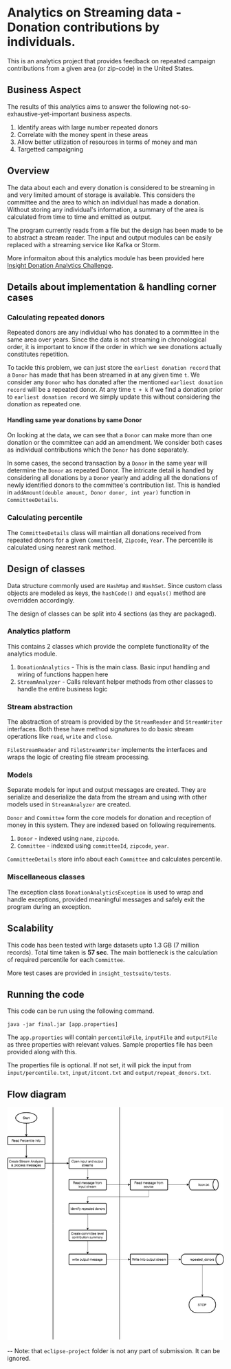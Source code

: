 # Analytics on Streaming data - Donation contributions by individuals.

This is an analytics project that provides feedback on repeated campaign contributions from a given area (or zip-code) in the United States.

## Business Aspect
The results of this analytics aims to answer the following not-so-exhaustive-yet-important business aspects.

1. Identify areas with large number repeated donors
1. Correlate with the money spent in these areas
1. Allow better utilization of resources in terms of money and man
1. Targetted campaigning

## Overview

The data about each and every donation is considered to be streaming in and very limited amount of storage is available. This considers the committee and the area to which an individual has made a donation. Without storing any individual's information, a summary of the area is calculated from time to time and emitted as output.

The program currently reads from a file but the design has been made to be to abstract a stream reader. The input and output modules can be easily replaced with a streaming service like Kafka or Storm.

More informaiton about this analytics module has been provided here [Insight Donation Analytics Challenge](https://github.com/InsightDataScience/donation-analytics/).

## Details about implementation & handling corner cases

### Calculating repeated donors

Repeated donors are any individual who has donated to a committee in the same area over years. Since the data is not streaming in chronological order, it is important to know if the order in which we see donations actually constitutes repetition.

To tackle this problem, we can just store the `earliest donation record` that a `Donor` has made that has been streamed in at any given time `t`. We consider any `Donor` who has donated after the mentioned `earliest donation record` will be a repeated donor. At any time `t + k` if we find a donation prior to `earliest donation record` we simply update this without considering the donation as repeated one.

#### Handling same year donations by same Donor

On looking at the data, we can see that a `Donor` can make more than one donation or the committee can add an amendment. We consider both cases as individual contributions which the `Donor` has done separately.

In some cases, the second transaction by a `Donor` in the same year will determine the `Donor` as repeated Donor. The intricate detail is handled by considering all donations by a `Donor` yearly and adding all the donations of newly identified donors to the committee's contribution list. This is handled in `addAmount(double amount, Donor donor, int year)` function in `CommitteeDetails`.

### Calculating percentile

The `CommitteeDetails` class will maintian all donations received from repeated donors for a given `CommitteeId`, `Zipcode`, `Year`. The percentile is calculated using nearest rank method.

## Design of classes

Data structure commonly used are `HashMap` and `HashSet`. Since custom class objects are modeled as keys, the `hashCode()` and `equals()` method are overridden accordingly.

The design of classes can be split into 4 sections (as they are packaged).
### Analytics platform
This contains 2 classes which provide the complete functionality of the analytics module.
1. `DonationAnalytics` - This is the main class. Basic input handling and wiring of functions happen here
1. `StreamAnalyzer` - Calls relevant helper methods from other classes to handle the entire business logic

### Stream abstraction
The abstraction of stream is provided by the `StreamReader` and `StreamWriter` interfaces. Both these have method signatures to do basic stream operations like `read`, `write` and `close`.

`FileStreamReader` and `FileStreamWriter` implements the interfaces and wraps the logic of creating file stream processing.

### Models

Separate models for input and output messages are created. They are serialize and deserialize the data from the stream and using with other models used in `StreamAnalyzer` are created.

`Donor` and `Committee` form the core models for donation and reception of money in this system. They are indexed based on following requirements.

1. `Donor` - indexed using `name`, `zipcode`.
1. `Committee` - indexed using `committeeId`, `zipcode`, `year`.

`CommitteeDetails` store info about each `Committee` and calculates percentile.

### Miscellaneous classes

The exception class `DonationAnalyticsException` is used to wrap and handle exceptions, provided meaningful messages and safely exit the program during an exception.

## Scalability

This code has been tested with large datasets upto 1.3 GB (7 million records). Total time taken is **57 sec**. The main bottleneck is the calculation of required percentile for each `Committee`.

More test cases are provided in `insight_testsuite/tests`.

## Running the code

This code can be run using the following command.

```
java -jar final.jar [app.properties]
```

The `app.properties` will contain `percentileFile`, `inputFile` and `outputFile` as three properties with relevant values. Sample properties file has been provided along with this.

The properties file is optional. If not set, it will pick the input from `input/percentile.txt`, `input/itcont.txt` and `output/repeat_donors.txt`.

## Flow diagram

![flow.png](./pictures/flow.png)

-- Note: that `eclipse-project` folder is not any part of submission. It can be ignored.
